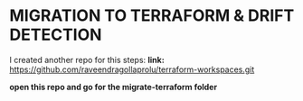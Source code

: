 # MIGRATION TO TERRAFORM & DRIFT DETECTION

I created  another repo for this steps:
**link:** 
https://github.com/raveendragollaprolu/terraform-workspaces.git

**open this repo and go for the migrate-terraform folder**
